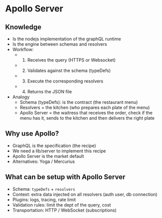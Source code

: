 # Apollo Server

## Knowledge
- Is the nodejs implementation of the graphQL runtime
- Is the engine between schemas and resolvers
- Workflow:
  - 1. Receives the query (HTTPS or Websocket)
  - 2. Validates against the schema (typeDefs)
  - 3. Execute the corresponding resolvers
  - 4. Returns the JSON file
- Analogy
  - Schema (typeDefs): is the contract (the restaurant menu)
  - Resolvers = the kitchen (who prepares each plate of the menu)
  - Apollo Server = the waitress that receives the order, check if the menu has it, sends to the kitchen and then delivers the right plate

## Why use Apollo?
- GraphQL is the specification (the recipe)
- We need a lib/server to implement this recipe
- Apollo Server is the market default
- Alternatives: Yoga / Mercurius

## What can be setup with Apollo Server
- Schema: `typeDefs` + `resolvers`
- Context: extra data injected on all resolvers (auth user, db connection)
- Plugins: logs, tracing, rate limit
- Validation rules: limit the dept of the query, cost
- Transportation: HTTP / WebSocket (subscriptions)